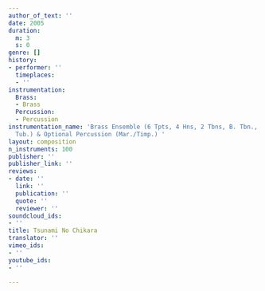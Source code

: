 ```yaml
---
author_of_text: ''
date: 2005
duration:
  m: 3
  s: 0
genre: []
history:
- performer: ''
  timeplaces:
  - ''
instrumentation:
  Brass:
  - Brass
  Percussion:
  - Percussion
instrumentation_name: 'Brass Ensemble (6 Tpts, 4 Hns, 2 Tbns, B. Tbn., 2 Euph., 2
  Tub.) & Optional Percussion (Mar./Timp.) '
layout: composition
n_instruments: 100
publisher: ''
publisher_link: ''
reviews:
- date: ''
  link: ''
  publication: ''
  quote: ''
  reviewer: ''
soundcloud_ids:
- ''
title: Tsunami No Chikara
translator: ''
vimeo_ids:
- ''
youtube_ids:
- ''

---
```

